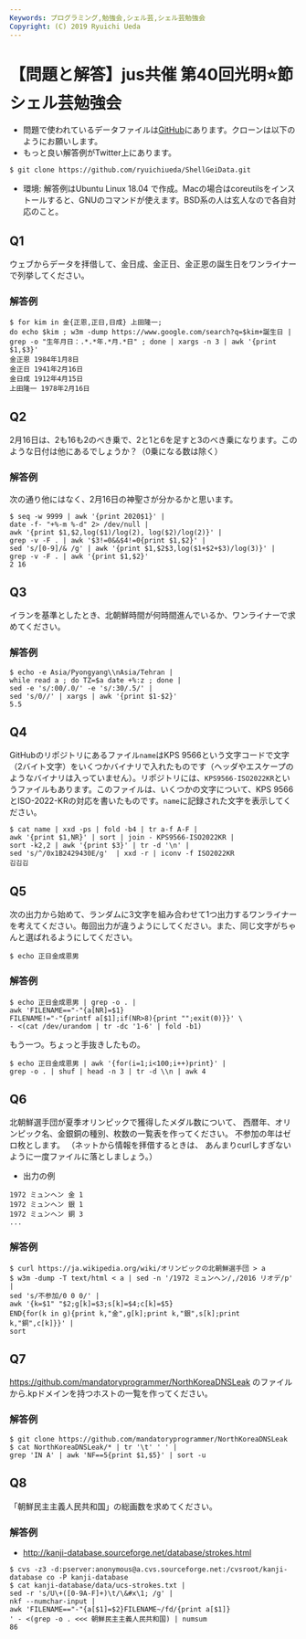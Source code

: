 ```yaml
---
Keywords: プログラミング,勉強会,シェル芸,シェル芸勉強会
Copyright: (C) 2019 Ryuichi Ueda
---
```


# 【問題と解答】jus共催 第40回光明⭐️節シェル芸勉強会


* 問題で使われているデータファイルは[GitHub](https://github.com/ryuichiueda/ShellGeiData/tree/master/vol.40)にあります。クローンは以下のようにお願いします。
* もっと良い解答例がTwitter上にあります。

```bash
$ git clone https://github.com/ryuichiueda/ShellGeiData.git
```


* 環境: 解答例はUbuntu Linux 18.04 で作成。Macの場合はcoreutilsをインストールすると、GNUのコマンドが使えます。BSD系の人は玄人なので各自対応のこと。

## Q1

ウェブからデータを拝借して、金日成、金正日、金正恩の誕生日をワンライナーで列挙してください。

### 解答例

```
$ for kim in 金{正恩,正日,日成} 上田隆一;
do echo $kim ; w3m -dump https://www.google.com/search?q=$kim+誕生日 |
grep -o "生年月日：.*.*年.*月.*日" ; done | xargs -n 3 | awk '{print $1,$3}'
金正恩 1984年1月8日
金正日 1941年2月16日
金日成 1912年4月15日
上田隆一 1978年2月16日
```

## Q2

2月16日は、2も16も2のべき乗で、2と1と6を足すと3のべき乗になります。このような日付は他にあるでしょうか？（0乗になる数は除く）

### 解答例

次の通り他にはなく、2月16日の神聖さが分かるかと思います。

```
$ seq -w 9999 | awk '{print 2020$1}' |
date -f- "+%-m %-d" 2> /dev/null |
awk '{print $1,$2,log($1)/log(2), log($2)/log(2)}' |
grep -v -F . | awk '$3!=0&&$4!=0{print $1,$2}' |
sed 's/[0-9]/& /g' | awk '{print $1,$2$3,log($1+$2+$3)/log(3)}' |
grep -v -F . | awk '{print $1,$2}'
2 16
```


## Q3

イランを基準としたとき、北朝鮮時間が何時間進んでいるか、ワンライナーで求めてください。

### 解答例

```
$ echo -e Asia/Pyongyang\\nAsia/Tehran |
while read a ; do TZ=$a date +%:z ; done |
sed -e 's/:00/.0/' -e 's/:30/.5/' |
sed 's/0//' | xargs | awk '{print $1-$2}'
5.5
```

## Q4

GitHubのリポジトリにあるファイル`name`はKPS 9566という文字コードで文字（2バイト文字）をいくつかバイナリで入れたものです（ヘッダやエスケープのようなバイナリは入っていません）。リポジトリには、`KPS9566-ISO2022KR`というファイルもあります。このファイルは、いくつかの文字について、KPS 9566とISO-2022-KRの対応を書いたものです。`name`に記録された文字を表示してください。

```
$ cat name | xxd -ps | fold -b4 | tr a-f A-F |
awk '{print $1,NR}' | sort | join - KPS9566-ISO2022KR |
sort -k2,2 | awk '{print $3}' | tr -d '\n' |
sed 's/^/0x1B2429430E/g'  | xxd -r | iconv -f ISO2022KR
김김김
```


## Q5

次の出力から始めて、ランダムに3文字を組み合わせて1つ出力するワンライナーを考えてください。毎回出力が違うようにしてください。また、同じ文字がちゃんと選ばれるようにしてください。

```
$ echo 正日金成恩男
```

### 解答例

```
$ echo 正日金成恩男 | grep -o . |
awk 'FILENAME=="-"{a[NR]=$1}
FILENAME!="-"{printf a[$1];if(NR>8){print "";exit(0)}}' \
- <(cat /dev/urandom | tr -dc '1-6' | fold -b1)
```

もう一つ。ちょっと手抜きしたもの。

```
$ echo 正日金成恩男 | awk '{for(i=1;i<100;i++)print}' |
grep -o . | shuf | head -n 3 | tr -d \\n | awk 4
```

## Q6

北朝鮮選手団が夏季オリンピックで獲得したメダル数について、
西暦年、オリンピック名、金銀銅の種別、枚数の一覧表を作ってください。
不参加の年はゼロ枚とします。
（ネットから情報を拝借するときは、
あんまりcurlしすぎないように一度ファイルに落としましょう。）

* 出力の例

```
1972 ミュンヘン 金 1
1972 ミュンヘン 銀 1
1972 ミュンヘン 銅 3
...
```

### 解答例

```
$ curl https://ja.wikipedia.org/wiki/オリンピックの北朝鮮選手団 > a
$ w3m -dump -T text/html < a | sed -n '/1972 ミュンヘン/,/2016 リオデ/p' |
sed 's/不参加/0 0 0/' |
awk '{k=$1" "$2;g[k]=$3;s[k]=$4;c[k]=$5}
END{for(k in g){print k,"金",g[k];print k,"銀",s[k];print k,"銅",c[k]}}' |
sort
```

## Q7

https://github.com/mandatoryprogrammer/NorthKoreaDNSLeak のファイルから.kpドメインを持つホストの一覧を作ってください。

### 解答例

```
$ git clone https://github.com/mandatoryprogrammer/NorthKoreaDNSLeak
$ cat NorthKoreaDNSLeak/* | tr '\t' ' ' |
grep 'IN A' | awk 'NF==5{print $1,$5}' | sort -u
```

## Q8

「朝鮮民主主義人民共和国」の総画数を求めてください。

### 解答例

* http://kanji-database.sourceforge.net/database/strokes.html

```
$ cvs -z3 -d:pserver:anonymous@a.cvs.sourceforge.net:/cvsroot/kanji-database co -P kanji-database
$ cat kanji-database/data/ucs-strokes.txt |
sed -r 's/U\+([0-9A-F]+)\t/\&#x\1; /g' |
nkf --numchar-input |
awk 'FILENAME=="-"{a[$1]=$2}FILENAME~/fd/{print a[$1]}
' - <(grep -o . <<< 朝鮮民主主義人民共和国) | numsum
86
```

